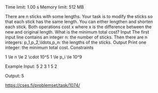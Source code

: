 Time limit: 1.00 s
Memory limit: 512 MB



There are n sticks with some lengths. Your task is to modify the sticks so that each stick has the same length.
You can either lengthen and shorten each stick. Both operations cost x where x is the difference between the new and original length.
What is the minimum total cost?
Input
The first input line contains an integer n: the number of sticks.
Then there are n integers: p_1,p_2,\ldots,p_n: the lengths of the sticks.
Output
Print one integer: the minimum total cost.
Constraints

1 \le n \le 2 \cdot 10^5
1 \le p_i \le 10^9

Example
Input:
5
2 3 1 5 2

Output:
5


https://cses.fi/problemset/task/1074/